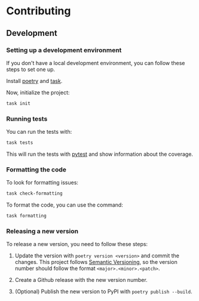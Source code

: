 # Contributing

## Development 

### Setting up a development environment

If you don't have a local development environment, you can follow these steps to set one up.

Install [poetry](https://python-poetry.org/) and [task](https://taskfile.dev/).

Now, initialize the project:

```bash
task init
```

### Running tests

You can run the tests with:

```bash
task tests
```

This will run the tests with [pytest](https://docs.pytest.org/en/latest/) and show information about the coverage.

### Formatting the code

To look for formatting issues:
```bash
task check-formatting
```

To format the code, you can use the command:

```bash
task formatting
```

### Releasing a new version

To release a new version, you need to follow these steps:

1. Update the version with `poetry version <version>` and commit the changes. This project follows [Semantic Versioning](http://semver.org/), so the version number should follow the format `<major>.<minor>.<patch>`.

2. Create a Github release with the new version number.

3. (Optional) Publish the new version to PyPI with `poetry publish --build`.